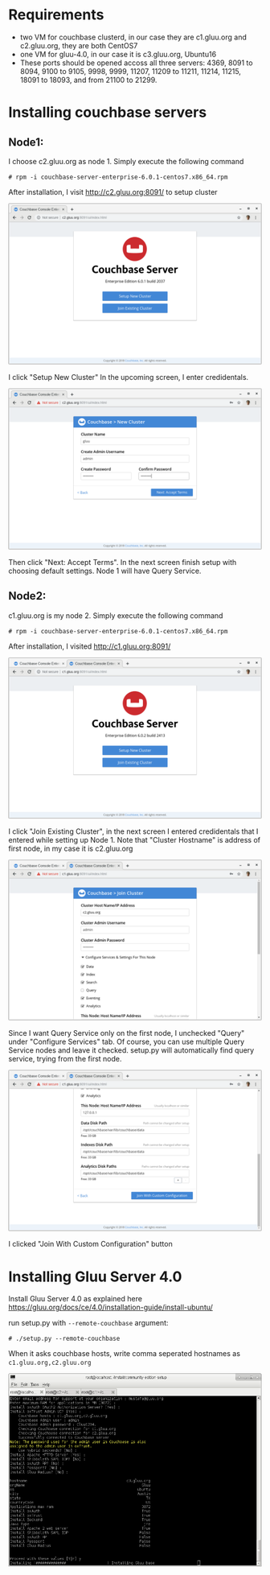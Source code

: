 # Requirements
* two VM for couchbase clusterd, in our case they are c1.gluu.org and c2.gluu.org, they are both CentOS7
* one VM for gluu-4.0, in our case it is c3.gluu.org, Ubuntu16
* These ports should be opened accoss all three servers: 4369, 8091 to 8094, 9100 to 9105, 9998, 9999, 11207, 11209 to 11211,
11214, 11215, 18091 to 18093, and from 21100 to 21299.


# Installing couchbase servers

## Node1:
I choose c2.gluu.org as node 1. Simply execute the following command 

```
# rpm -i couchbase-server-enterprise-6.0.1-centos7.x86_64.rpm
```

After installation, I visit http://c2.gluu.org:8091/ to setup cluster

![cb_node1_1](setup_cb_node1_1.png)

I click "Setup New Cluster" In the upcoming screen, I enter credidentals.

![cb_node1_2](setup_cb_node1_2.png)

Then click "Next: Accept Terms". In the next screen finish setup with choosing default settings. 
Node 1 will have Query Service.

## Node2:
c1.gluu.org is my node 2. Simply execute the following command 

```
# rpm -i couchbase-server-enterprise-6.0.1-centos7.x86_64.rpm
```

After installation, I visited http://c1.gluu.org:8091/

![cb_node2_1](setup_cb_node2_1.png)

I click "Join Existing Cluster", in the next screen I entered credidentals that
I entered while setting up Node 1. Note that "Cluster Hostname" is address of first
node, in my case it is c2.gluu.org

![cb_node2_2](setup_cb_node2_2.png)

Since I want Query Service only on the first node, I unchecked "Query" under
"Configure Services" tab. Of course, you can use multiple Query Service nodes and leave it checked.
setup.py will automatically find query service, trying from the first node.

![cb_node2_3](setup_cb_node2_3.png)

I clicked "Join With Custom Configuration" button

# Installing Gluu Server 4.0

Install Gluu Server 4.0 as explained here https://gluu.org/docs/ce/4.0/installation-guide/install-ubuntu/

run setup.py with `--remote-couchbase` argument:

```
# ./setup.py --remote-couchbase
```

When it asks couchbase hosts, write comma seperated hostnames as `c1.gluu.org,c2.gluu.org`

![gluu_server_setup](gluu_server_setup.png)



